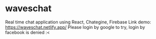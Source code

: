 # waveschat
Real time chat application using React, Chategine, Firebase
Link demo: https://waveschat.netlify.app/
Please login by google to try, login by facebook is denied :<
